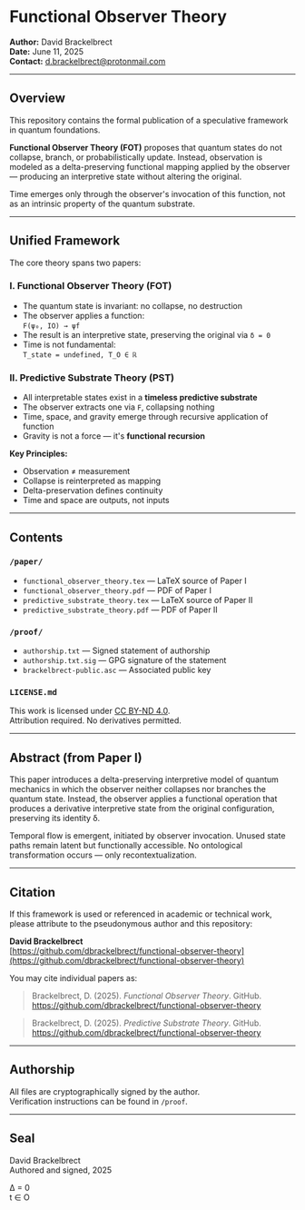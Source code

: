 # Functional Observer Theory

**Author:** David Brackelbrect  
**Date:** June 11, 2025  
**Contact:** d.brackelbrect@protonmail.com

---

## Overview

This repository contains the formal publication of a speculative framework in quantum foundations.

**Functional Observer Theory (FOT)** proposes that quantum states do not collapse, branch, or probabilistically update. Instead, observation is modeled as a delta-preserving functional mapping applied by the observer — producing an interpretive state without altering the original.

Time emerges only through the observer's invocation of this function, not as an intrinsic property of the quantum substrate.

---

## Unified Framework

The core theory spans two papers:

### **I. Functional Observer Theory (FOT)**  
- The quantum state is invariant: no collapse, no destruction  
- The observer applies a function:  
  `F(ψ₀, IO) → ψf`  
- The result is an interpretive state, preserving the original via `δ = 0`  
- Time is not fundamental:  
  `T_state = undefined, T_O ∈ ℝ`  

### **II. Predictive Substrate Theory (PST)**  
- All interpretable states exist in a **timeless predictive substrate**  
- The observer extracts one via `F`, collapsing nothing  
- Time, space, and gravity emerge through recursive application of function  
- Gravity is not a force — it's **functional recursion**

**Key Principles:**
- Observation ≠ measurement  
- Collapse is reinterpreted as mapping  
- Delta-preservation defines continuity  
- Time and space are outputs, not inputs  

---

## Contents

### `/paper/`
- `functional_observer_theory.tex` — LaTeX source of Paper I
- `functional_observer_theory.pdf` — PDF of Paper I
- `predictive_substrate_theory.tex` — LaTeX source of Paper II
- `predictive_substrate_theory.pdf` — PDF of Paper II

### `/proof/`
- `authorship.txt` — Signed statement of authorship
- `authorship.txt.sig` — GPG signature of the statement
- `brackelbrect-public.asc` — Associated public key

### `LICENSE.md`
This work is licensed under [CC BY-ND 4.0](https://creativecommons.org/licenses/by-nd/4.0/).  
Attribution required. No derivatives permitted.

---

## Abstract (from Paper I)

This paper introduces a delta-preserving interpretive model of quantum mechanics in which the observer neither collapses nor branches the quantum state. Instead, the observer applies a functional operation that produces a derivative interpretive state from the original configuration, preserving its identity δ.

Temporal flow is emergent, initiated by observer invocation. Unused state paths remain latent but functionally accessible. No ontological transformation occurs — only recontextualization.

---

## Citation

If this framework is used or referenced in academic or technical work,  
please attribute to the pseudonymous author and this repository:

**David Brackelbrect**  
[https://github.com/dbrackelbrect/functional-observer-theory](https://github.com/dbrackelbrect/functional-observer-theory)

You may cite individual papers as:

> Brackelbrect, D. (2025). *Functional Observer Theory*. GitHub.  
> https://github.com/dbrackelbrect/functional-observer-theory

> Brackelbrect, D. (2025). *Predictive Substrate Theory*. GitHub.  
> https://github.com/dbrackelbrect/functional-observer-theory

---

## Authorship

All files are cryptographically signed by the author.  
Verification instructions can be found in `/proof`.

---

## Seal

David Brackelbrect  
Authored and signed, 2025

Δ = 0  
t ∈ O
